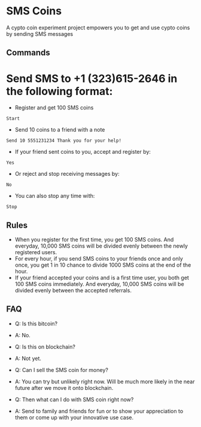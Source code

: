# SMS Coins
A cypto coin experiment project empowers you to get and use cypto coins by sending SMS messages

## Commands
# Send SMS to +1 (323)615-2646 in the following format:
* Register and get 100 SMS coins
```
Start
```
* Send 10 coins to a friend with a note
```
Send 10 5551231234 Thank you for your help!
```
* If your friend sent coins to you, accept and register by:
```
Yes
```
* Or reject and stop receiving messages by:
```
No
```
* You can also stop any time with:
```
Stop
```

## Rules
* When you register for the first time, you get 100 SMS coins. And everyday, 10,000 SMS coins will be divided evenly between the newly registered users.
* For every hour, if you send SMS coins to your friends once and only once, you get 1 in 10 chance to divide 1000 SMS coins at the end of the hour.
* If your friend accepted your coins and is a first time user, you both get 100 SMS coins immediately. And everyday, 10,000 SMS coins will be divided evenly between the accepted referrals. 

## FAQ
* Q: Is this bitcoin?
* A: No.

* Q: Is this on blockchain?
* A: Not yet.

* Q: Can I sell the SMS coin for money?
* A: You can try but unlikely right now. Will be much more likely in the near future after we move it onto blockchain.

* Q: Then what can I do with SMS coin right now?
* A: Send to family and friends for fun or to show your appreciation to them or come up with your innovative use case.
